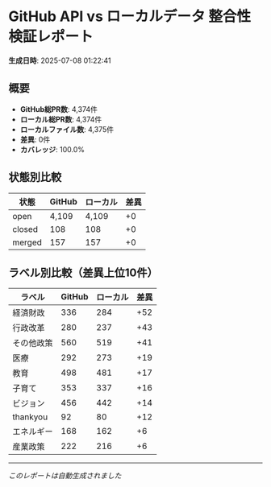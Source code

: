 # GitHub API vs ローカルデータ 整合性検証レポート

**生成日時**: 2025-07-08 01:22:41

## 概要

- **GitHub総PR数**: 4,374件
- **ローカル総PR数**: 4,374件
- **ローカルファイル数**: 4,375件
- **差異**: 0件
- **カバレッジ**: 100.0%

## 状態別比較

| 状態 | GitHub | ローカル | 差異 |
|------|--------|----------|------|
| open | 4,109 | 4,109 | +0 |
| closed | 108 | 108 | +0 |
| merged | 157 | 157 | +0 |

## ラベル別比較（差異上位10件）

| ラベル | GitHub | ローカル | 差異 |
|--------|--------|----------|------|
| 経済財政 | 336 | 284 | +52 |
| 行政改革 | 280 | 237 | +43 |
| その他政策 | 560 | 519 | +41 |
| 医療 | 292 | 273 | +19 |
| 教育 | 498 | 481 | +17 |
| 子育て | 353 | 337 | +16 |
| ビジョン | 456 | 442 | +14 |
| thankyou | 92 | 80 | +12 |
| エネルギー | 168 | 162 | +6 |
| 産業政策 | 222 | 216 | +6 |

---
*このレポートは自動生成されました*
